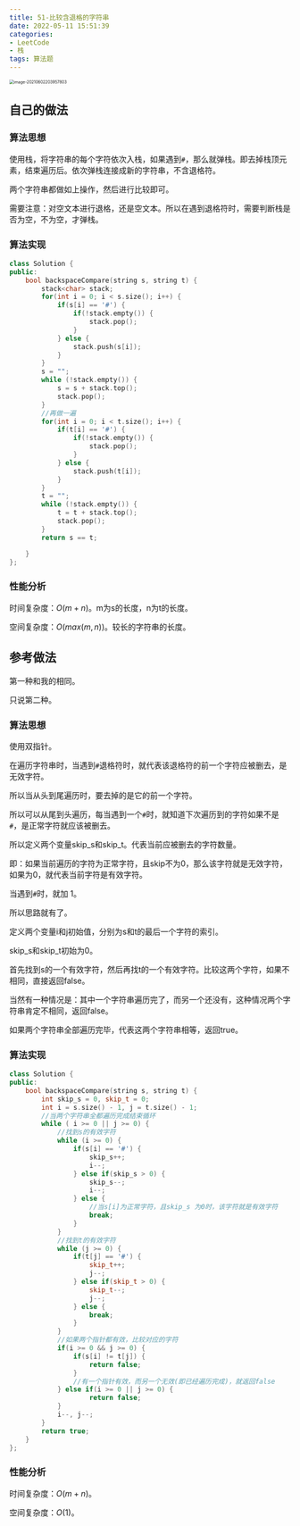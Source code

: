 ```yaml
---
title: 51-比较含退格的字符串
date: 2022-05-11 15:51:39
categories: 
- LeetCode
- 栈
tags: 算法题
---
```




<img src="https://crayon-1302863897.cos.ap-beijing.myqcloud.com/image/image-20210602203957803.png" alt="image-20210602203957803" style="zoom:50%;" />



## 自己的做法

### 算法思想

使用栈，将字符串的每个字符依次入栈，如果遇到`#`，那么就弹栈。即去掉栈顶元素，结束遍历后。依次弹栈连接成新的字符串，不含退格符。

两个字符串都做如上操作，然后进行比较即可。

需要注意：对空文本进行退格，还是空文本。所以在遇到退格符时，需要判断栈是否为空，不为空，才弹栈。



### 算法实现

```c++
class Solution {
public:
    bool backspaceCompare(string s, string t) {
        stack<char> stack;
        for(int i = 0; i < s.size(); i++) {
            if(s[i] == '#') {
                if(!stack.empty()) {
                    stack.pop();
                }
            } else {
                stack.push(s[i]);
            }
        }
        s = "";
        while (!stack.empty()) {
            s = s + stack.top();
            stack.pop();
        }
        //再做一遍
        for(int i = 0; i < t.size(); i++) {
            if(t[i] == '#') {
                if(!stack.empty()) {
                    stack.pop();
                }
            } else {
                stack.push(t[i]);
            }
        }
        t = "";
        while (!stack.empty()) {
            t = t + stack.top();
            stack.pop();
        }
        return s == t;

    }
};
```



### 性能分析

时间复杂度：$O(m + n)$。m为s的长度，n为t的长度。

空间复杂度：$O(max(m, n))$。较长的字符串的长度。



## 参考做法

第一种和我的相同。

只说第二种。



### 算法思想

使用双指针。

在遍历字符串时，当遇到`#`退格符时，就代表该退格符的前一个字符应被删去，是无效字符。

所以当从头到尾遍历时，要去掉的是它的前一个字符。

所以可以从尾到头遍历，每当遇到一个`#`时，就知道下次遍历到的字符如果不是`#`，是正常字符就应该被删去。

所以定义两个变量skip_s和skip_t。代表当前应被删去的字符数量。

即：如果当前遍历的字符为正常字符，且skip不为0，那么该字符就是无效字符，如果为0，就代表当前字符是有效字符。

当遇到`#`时，就加 1。

所以思路就有了。

定义两个变量i和j初始值，分别为s和t的最后一个字符的索引。

skip_s和skip_t初始为0。

首先找到s的一个有效字符，然后再找t的一个有效字符。比较这两个字符，如果不相同，直接返回false。

当然有一种情况是：其中一个字符串遍历完了，而另一个还没有，这种情况两个字符串肯定不相同，返回false。



如果两个字符串全部遍历完毕，代表这两个字符串相等，返回true。



### 算法实现

```c++
class Solution {
public:
    bool backspaceCompare(string s, string t) {
        int skip_s = 0, skip_t = 0;
        int i = s.size() - 1, j = t.size() - 1;
        //当两个字符串全都遍历完成结束循环
        while ( i >= 0 || j >= 0) {
            //找到s的有效字符
            while (i >= 0) {
                if(s[i] == '#') {
                    skip_s++;
                    i--;
                } else if(skip_s > 0) {
                    skip_s--;
                    i--;
                } else {
                    //当s[i]为正常字符，且skip_s 为0时，该字符就是有效字符
                    break;
                }
            }
            //找到t的有效字符
            while (j >= 0) {
                if(t[j] == '#') {
                    skip_t++;
                    j--;
                } else if(skip_t > 0) {
                    skip_t--;
                    j--;
                } else {
                    break;
                }
            }
            //如果两个指针都有效，比较对应的字符
            if(i >= 0 && j >= 0) {
                if(s[i] != t[j]) {
                    return false;
                }
                //有一个指针有效，而另一个无效(即已经遍历完成)，就返回false
            } else if(i >= 0 || j >= 0) {
                    return false;
            }
            i--, j--;
        }
        return true;
    }
};
```



### 性能分析

时间复杂度：$O(m +n)$。

空间复杂度：$O(1)$。



